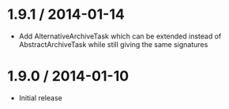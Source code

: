 1.9.1 / 2014-01-14
=================

* Add AlternativeArchiveTask which can be extended instead of AbstractArchiveTask while still giving the same signatures

1.9.0 / 2014-01-10
=================

* Initial release
